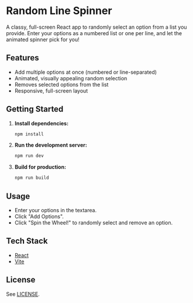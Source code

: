 # Random Line Spinner

A classy, full-screen React app to randomly select an option from a list you provide. Enter your options as a numbered list or one per line, and let the animated spinner pick for you!

## Features

- Add multiple options at once (numbered or line-separated)
- Animated, visually appealing random selection
- Removes selected options from the list
- Responsive, full-screen layout

## Getting Started

1. **Install dependencies:**
   ```bash
   npm install
   ```

2. **Run the development server:**
   ```bash
   npm run dev
   ```

3. **Build for production:**
   ```bash
   npm run build
   ```

## Usage

- Enter your options in the textarea.
- Click "Add Options".
- Click "Spin the Wheel!" to randomly select and remove an option.

## Tech Stack

- [React](https://react.dev/)
- [Vite](https://vitejs.dev/)

## License

See [LICENSE](./LICENSE).
